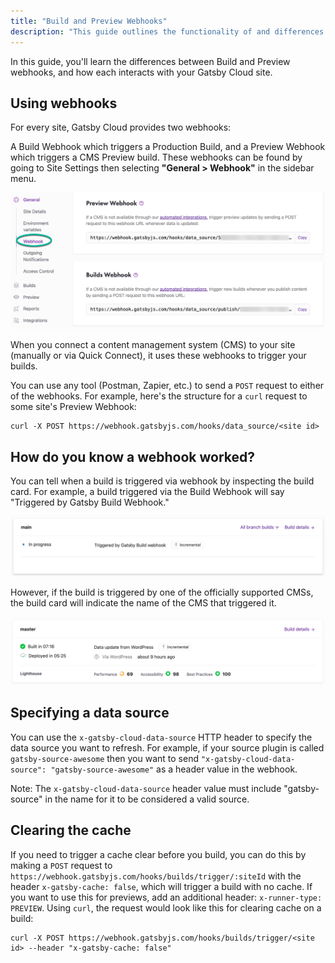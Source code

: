 ```yaml
---
title: "Build and Preview Webhooks"
description: "This guide outlines the functionality of and differences between Gatsby's Build and Preview webhooks"
---
```


In this guide, you'll learn the differences between Build and Preview webhooks, and how each interacts with your Gatsby Cloud site.

## Using webhooks

For every site, Gatsby Cloud provides two webhooks:

A Build Webhook which triggers a Production Build,
and a Preview Webhook which triggers a CMS Preview build.
These webhooks can be found by going to Site Settings then selecting **"General > Webhook"** in the sidebar menu.

![webhook settings on the gatsby cloud dashboard](../../images/cloud-webhooks-settings.png)

When you connect a content management system (CMS) to your site (manually or via Quick Connect), it uses these webhooks to trigger your builds.

You can use any tool (Postman, Zapier, etc.) to send a `POST` request to either of the webhooks. For example, here's the structure for a `curl` request to some site's Preview Webhook:

```shell
curl -X POST https://webhook.gatsbyjs.com/hooks/data_source/<site id>
```

## How do you know a webhook worked?

You can tell when a build is triggered via webhook by inspecting the build card. For example, a build triggered via the Build Webhook will say "Triggered by Gatsby Build Webhook."

![image of webhook build in the gatsby cloud dashboard](../../images/cloud-webhook-image.png)

However, if the build is triggered by one of the officially supported CMSs, the build card will indicate the name of the CMS that triggered it.

![webhook triggered from CMS integration](../../images/cloud-cms-webhook.png)

## Specifying a data source

You can use the `x-gatsby-cloud-data-source` HTTP header to specify the data source you want to refresh. For example, if your source plugin is called `gatsby-source-awesome` then you want to send `"x-gatsby-cloud-data-source": "gatsby-source-awesome"` as a header value in the webhook.

Note: The `x-gatsby-cloud-data-source` header value must include "gatsby-source" in the name for it to be considered a valid source.

## Clearing the cache

If you need to trigger a cache clear before you build, you can do this by making a `POST` request to `https://webhook.gatsbyjs.com/hooks/builds/trigger/:siteId` with the header `x-gatsby-cache: false`, which will trigger a build with no cache. If you want to use this for previews, add an additional header: `x-runner-type: PREVIEW`.
Using `curl`, the request would look like this for clearing cache on a build:

```shell
curl -X POST https://webhook.gatsbyjs.com/hooks/builds/trigger/<site id> --header "x-gatsby-cache: false"
```
